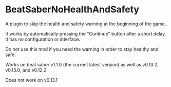 # BeatSaberNoHealthAndSafety
A plugin to skip the health and safety warning at the beginning of the game.

It works by automatically pressing the "Continue" button after a short delay. It has no configuration or interface.

Do not use this mod if you need the warning in order to stay healthy and safe.

Works on beat saber v1.1.0 (the current latest version) as well as v0.13.2, v0.13.0, and v0.12.2

Does not work on v0.13.1


